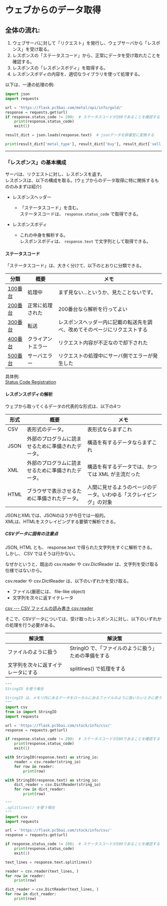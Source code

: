 # ウェブからのデータ取得

## 全体の流れ:

1. ウェブサーバに対して「リクエスト」を発行し、ウェブサーバから「レスポンス」を受け取る。
2. レスポンスの「ステータスコード」から、正常にデータを受け取れたことを確認する。
3. レスポンスの「レスポンスボディ」を取得する。
4. レスポンスボディの内容を、適切なライブラリを使って処理する。

以下は、一連の処理の例:

```python
import json
import requests

url = 'https://flask.pc5bai.com/metal/api/info/gold/'
response = requests.get(url)
if response.status_code != 200:  # ステータスコードが200であることを確認する
    print(response.status_code)
    exit(1)

result_dict = json.loads(response.text)  # jsonデータを辞書型に変換する

print(result_dict['metal_type'], result_dict['buy'], result_dict['sell'], )
```

***

### 「レスポンス」の基本構成

サーバは、リクエストに対し、レスポンスを返す。  
レスポンスは、以下の構成を取る。(ウェブからのデータ取得に特に関係するもののみまずは紹介)

- レスポンスヘッダー
    - 「ステータスコード」を含む。   
      ステータスコードは、 ```response.status_code``` で取得できる。

- レスポンスボディ
    - これの中身を解析する。  
      レスポンスボディは、 ```response.text``` で文字列として取得できる。 

#### ステータスコード

「ステータスコード」は、大きく分けて、以下のとおりに分類できる。

| 分類                                                        | 概要        | メモ                                    |
|-----------------------------------------------------------|-----------|---------------------------------------|
| [100番台](https://httpwg.org/specs/rfc9110.html#status.1xx) | 処理中       | まず見ない...というか、見たことないです。            | 
| [200番台](https://httpwg.org/specs/rfc9110.html#status.2xx) | 正常に処理された  | 200番台なら解析を行ってよい                       | 
| [300番台](https://httpwg.org/specs/rfc9110.html#status.3xx) | 転送        | レスポンスヘッダー内に記載の転送先を調べ、改めてそのページにリクエストする | 
| [400番台](https://httpwg.org/specs/rfc9110.html#status.4xx) | クライアントエラー | リクエスト内容が不正なので却下された                    | 
| [500番台](https://httpwg.org/specs/rfc9110.html#status.5xx)                                                 | サーバエラー    | リクエストの処理中にサーバ側でエラーが発生した               | 

具体例:  
[Status Code Registration](https://httpwg.org/specs/rfc9110.html#status.code.registration)

#### レスポンスボディの解析

ウェブから取ってくるデータの代表的な形式は、以下の4つ

| 形式   | 概要                      | メモ                                |
|------|-------------------------|-----------------------------------|
| CSV  | 表形式のデータ。                | 表形式ならまずこれ                         |
| JSON | 外部のプログラムに読ませるために準備されたデータ。 | 構造を有するデータならまずこれ                   | 
| XML  | 外部のプログラムに読ませるために準備されたデータ。 | 構造を有するデータでは、かつては XML が主流だった       | 
| HTML | ブラウザで表示させるために準備されたデータ。  | 人間に見せるようのページのデータ。いわゆる「スクレイピング」の対象 |

JSONとXMLでは、JSONのほうが今日では一般的。  
XMLは、HTMLをスクレイピングする要領で解析できる。

##### CSVデータに固有の注意点

JSON, HTML とも、 response.text で得られた文字列をすぐに解析できる。  
しかし、 CSV ではそうは行かない。

なぜかというと、既出の csv.reader や csv.DictReader は、文字列を受け取る仕様ではないから。

csv.reader や csv.DictReader は、以下のいずれかを受け取る。

- ファイル(厳密には、 file-like object)
- 文字列を次々に返すイテレータ

[csv --- CSV ファイルの読み書き csv.reader](https://docs.python.org/ja/3/library/csv.html#csv.reader)

そこで、CSVデータについては、受け取ったレスポンスに対し、以下のいずれかの処理を行う必要がある。

| 解決策                     | 解決策                             |
|-------------------------|---------------------------------|
| ファイルのように扱う              | StringIO で、「ファイルのように扱う」ための準備をする |
| 文字列を次々に返すイテレータにする | splitlines() で処理をする             |

```python
"""
StringIO を使う場合

StringIO は、メモリ内にあるデータをローカルにあるファイルのように扱いたいときに使う
"""
import csv
from io import StringIO
import requests

url = 'https://flask.pc5bai.com/stock/info/csv/'
response = requests.get(url)

if response.status_code != 200:  # ステータスコードが200であることを確認する
    print(response.status_code)
    exit(1)

with StringIO(response.text) as string_io:
    reader = csv.reader(string_io)
    for row in reader:
        print(row)

with StringIO(response.text) as string_io:
    dict_reader = csv.DictReader(string_io)
    for row in dict_reader:
        print(row)
```

```python
"""
.splitlines() を使う場合
"""
import csv
import requests

url = 'https://flask.pc5bai.com/stock/info/csv/'
response = requests.get(url)

if response.status_code != 200:  # ステータスコードが200であることを確認する
    print(response.status_code)
    exit(1)

text_lines = response.text.splitlines()

reader = csv.reader(text_lines, )
for row in reader:
    print(row)

dict_reader = csv.DictReader(text_lines, )
for row in dict_reader:
    print(row)
```
